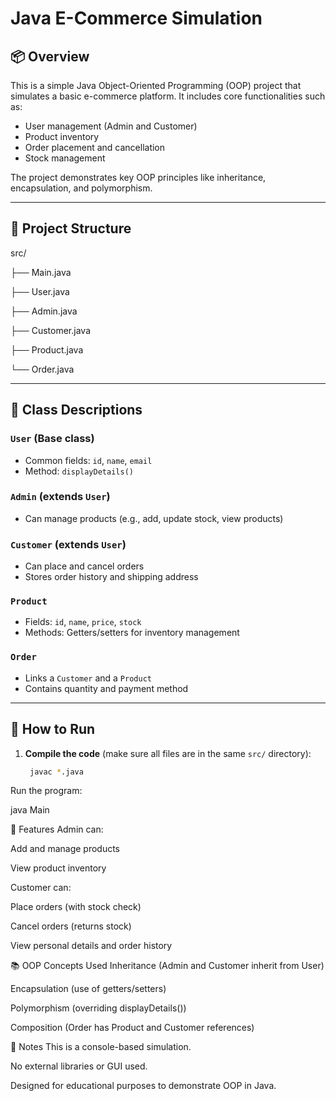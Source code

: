 # Java E-Commerce Simulation

## 📦 Overview

This is a simple Java Object-Oriented Programming (OOP) project that simulates a basic e-commerce platform. It includes core functionalities such as:

- User management (Admin and Customer)
- Product inventory
- Order placement and cancellation
- Stock management

The project demonstrates key OOP principles like inheritance, encapsulation, and polymorphism.

---

## 📁 Project Structure

src/

├── Main.java

├── User.java

├── Admin.java

├── Customer.java

├── Product.java

└── Order.java


---

## 👥 Class Descriptions

### `User` (Base class)
- Common fields: `id`, `name`, `email`
- Method: `displayDetails()`

### `Admin` (extends `User`)
- Can manage products (e.g., add, update stock, view products)

### `Customer` (extends `User`)
- Can place and cancel orders
- Stores order history and shipping address

### `Product`
- Fields: `id`, `name`, `price`, `stock`
- Methods: Getters/setters for inventory management

### `Order`
- Links a `Customer` and a `Product`
- Contains quantity and payment method

---

## 🚀 How to Run

1. **Compile the code** (make sure all files are in the same `src/` directory):
   ```bash
    javac *.java
Run the program:

java Main


🧪 Features
Admin can:

Add and manage products

View product inventory

Customer can:

Place orders (with stock check)

Cancel orders (returns stock)

View personal details and order history



📚 OOP Concepts Used
Inheritance (Admin and Customer inherit from User)

Encapsulation (use of getters/setters)

Polymorphism (overriding displayDetails())

Composition (Order has Product and Customer references)

📌 Notes
This is a console-based simulation.

No external libraries or GUI used.

Designed for educational purposes to demonstrate OOP in Java.
